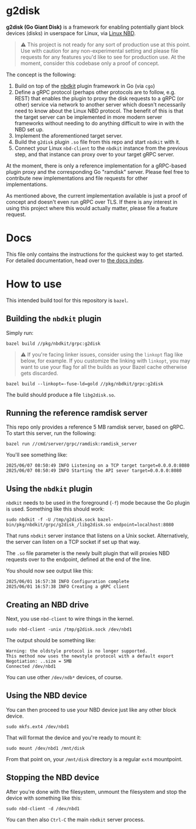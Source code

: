 # g2disk

**g2disk (Go Giant Disk)** is a framework for enabling potentially giant block devices (disks) in userspace for Linux, via [Linux NBD](https://docs.kernel.org/admin-guide/blockdev/nbd.html).

> :warning: This project is not ready for any sort of production use at this point.
> Use with caution for any non-experimental setting and please file requests for any features you'd like to see for production use.
> At the moment, consider this codebase only a proof of concept.

The concept is the following:
1) Build on top of the [nbdkit](https://libguestfs.org/nbdkit.1.html) plugin framework in Go (via `cgo`)
2) Define a gRPC protocol (perhaps other protocols are to follow, e.g. REST) that enables the plugin to proxy the disk requests to a gRPC (or other) service via network to another server which doesn't necessarily need to know about the Linux NBD protocol. The benefit of this is that the target server can be implemented in more modern server frameworks without needing to do anything difficult to wire in with the NBD set up.
3) Implement the aforementioned target server.
4) Build the `g2disk` plugin `.so` file from this repo and start `nbdkit` with it.
5) Connect your Linux `nbd-client` to the `nbdkit` instance from the previous step, and that instance can proxy over to your target gRPC server.

At the moment, there is only a reference implementation for a gRPC-based plugin proxy and the corresponding Go "ramdisk" server. Please feel free to contribute new implementations and file requests for other implementations.

As mentioned above, the current implementation available is just a proof of concept and doesn't even run gRPC over TLS. If there is any interest in using this project where this would actually matter, please file a feature request.

# Docs

This file only contains the instructions for the quickest way to get started. For detailed documentation, head over to [the docs index](/docs/index.md).

# How to use

This intended build tool for this repository is `bazel`.

## Building the `nbdkit` plugin

Simply run:

```
bazel build //pkg/nbdkit/grpc:g2disk
```

> :warning: If you're facing linker issues, consider using the `linkopt` flag like below, for example.
> If you customize the linking with `linkopt`, you may want to use your flag for all the builds as your Bazel cache otherwise gets discarded.

```
bazel build --linkopt=-fuse-ld=gold //pkg/nbdkit/grpc:g2disk
```

The build should produce a file `libg2disk.so`.

## Running the reference ramdisk server

This repo only provides a reference 5 MB ramdisk server, based on gRPC. To start this server, run the following:

```
bazel run //cmd/server/grpc/ramdisk:ramdisk_server
```

You'll see something like:

```
2025/06/07 08:50:49 INFO Listening on a TCP target target=0.0.0.0:8080
2025/06/07 08:50:49 INFO Starting the API sever target=0.0.0.0:8080
```

## Using the `nbdkit` plugin

`nbdkit` needs to be used in the foreground (`-f`) mode because the Go plugin is used. Something like this should work:

```
sudo nbdkit -f -U /tmp/g2disk.sock bazel-bin/pkg/nbdkit/grpc/g2disk_/libg2disk.so endpoint=localhost:8080
```

That runs `nbdkit` server instance that listens on a Unix socket. Alternatively, the server can listen on a TCP socket if set up that way.

The `.so` file parameter is the newly built plugin that will proxies NBD requests over to the endpoint, defined at the end of the line.

You should now see output like this:

```
2025/06/01 16:57:38 INFO Configuration complete
2025/06/01 16:57:38 INFO Creating a gRPC client
```

## Creating an NBD drive

Next, you use `nbd-client` to wire things in the kernel.

```
sudo nbd-client -unix /tmp/g2disk.sock /dev/nbd1
```

The output should be something like:

```
Warning: the oldstyle protocol is no longer supported.
This method now uses the newstyle protocol with a default export
Negotiation: ..size = 5MB
Connected /dev/nbd1
```

You can use other `/dev/ndb*` devices, of course.

## Using the NBD device

You can then proceed to use your NBD device just like any other block device.

```
sudo mkfs.ext4 /dev/nbd1
```

That will format the device and you're ready to mount it:

```
sudo mount /dev/nbd1 /mnt/disk
```

From that point on, your `/mnt/disk` directory is a regular `ext4` mountpoint.

## Stopping the NBD device

After you're done with the filesystem, unmount the filesystem and stop the device with something like this:

```
sudo nbd-client -d /dev/nbd1
```

You can then also `Ctrl-C` the main `nbdkit` server process.